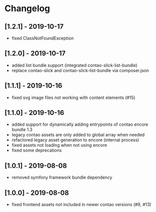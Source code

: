 # Changelog

## [1.2.1] - 2019-10-17
- fixed ClassNotFoundException

## [1.2.0] - 2019-10-17
- added list bundle support (integrated contao-slick-list-bundle)
- replace contao-slick and contao-slick-list-bundle via composer.json


## [1.1.1] - 2019-10-16
- fixed svg image files not working with content elements (#15)


## [1.1.0] - 2019-10-16
- added support for dynamically adding entrypoints of contao encore bundle 1.3
- legacy contao assets are only added to global array when needed
- refactored legacy asset generation to encore (internal process)
- fixed assets not loading when not using encore
- fixed some deprecations


## [1.0.1] - 2019-08-08
- removed symfony framework bundle dependency


## [1.0.0] - 2019-08-08
- fixed frontend assets not included in newer contao versions (#9, #13)